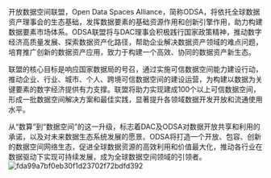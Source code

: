 开放数据空间联盟，Open Data Spaces Alliance，简称ODSA，将依托全球数据资产理事会的生态基础，发挥数据要素的基础资源作用和创新引擎作用，助力构建数据要素市场体系。ODSA联盟将与DAC理事会积极践行国家政策精神，推动数字经济高质量发展、探索数据资产化路径，帮助企业解决数据资产领域的难点问题，培育推广创新的数据资产应用，致力于构建一个高效、协同的数据资产新生态。

联盟的核心目标是响应国家数据局的号召，通过实施可信数据空间能力建设行动，推动企业、行业、城市、个人、跨境可信数据空间的建设运营，为构建以数据为关键要素的数字经济提供有力支撑。联盟将助力实现建成100个以上可信数据空间，形成一批数据空间解决方案和最佳实践，显著提升各领域数据开发开放和流通使用水平。

从“数算”到“数据空间”的这一升级，标志着DAC及ODSA对数据开放共享和利用的承诺，以及对未来数据生态系统发展的愿景。ODSA将打造一个开放、包容、创新的数据空间网络生态，促进全球数据资源的高效利用和价值最大化，推动各行业在数据驱动下实现可持续发展，成为全球数据空间领域的引领者。
![fda99a7bf0eb30f1d23702f72bdfd392](https://github.com/user-attachments/assets/a0e508c3-762f-471f-8b4bca3c737786d6)
